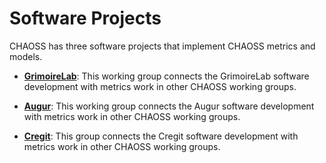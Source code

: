 # Software Projects

CHAOSS has three software projects that implement CHAOSS metrics and models.

* [**GrimoireLab**](https://github.com/chaoss/grimoirelab): This working group connects the GrimoireLab software development with metrics work in other CHAOSS working groups.

* [**Augur**](https://github.com/chaoss/augur): This working group connects the Augur software development with metrics work in other CHAOSS working groups.

* [**Cregit**](https://github.com/cregit): This group connects the Cregit software development with metrics work in other CHAOSS working groups.


